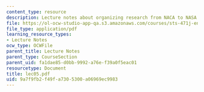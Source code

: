 ```yaml
---
content_type: resource
description: Lecture notes about organizing research from NACA to NASA.
file: https://ol-ocw-studio-app-qa.s3.amazonaws.com/courses/sts-471j-engineering-apollo-the-moon-project-as-a-complex-system-spring-2007/9a7f9fb2f49fa7305300a06969ec9983_lec05.pdf
file_type: application/pdf
learning_resource_types:
- Lecture Notes
ocw_type: OCWFile
parent_title: Lecture Notes
parent_type: CourseSection
parent_uid: fa1dae85-d0bb-9992-a76e-f39a0f5eac01
resourcetype: Document
title: lec05.pdf
uid: 9a7f9fb2-f49f-a730-5300-a06969ec9983
---
```

